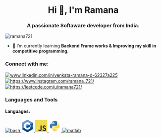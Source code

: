 <h1 align="center">Hi 👋, I'm Ramana</h1>
<h3 align="center">A passionate Softaware developer from India.</h3>

<p align="left"> <img src="https://komarev.com/ghpvc/?username=ramana721&label=Profile%20views&color=0e75b6&style=flat" alt="ramana721" /> </p>

- 🌱 I’m currently learning **Backend Frame works & Improving my skill in competitive programming.**

<h3 align="left">Connect with me:</h3>
<p align="left">
<a href="https://linkedin.com/in/www.linkedin.com/in/venkata-ramana-d-62327a225" target="blank"><img align="center" src="https://raw.githubusercontent.com/rahuldkjain/github-profile-readme-generator/master/src/images/icons/Social/linked-in-alt.svg" alt="www.linkedin.com/in/venkata-ramana-d-62327a225" height="30" width="40" /></a>
<a href="https://instagram.com/https://www.instagram.com/ramana_721/" target="blank"><img align="center" src="https://raw.githubusercontent.com/rahuldkjain/github-profile-readme-generator/master/src/images/icons/Social/instagram.svg" alt="https://www.instagram.com/ramana_721/" height="30" width="40" /></a>
<a href="https://www.leetcode.com/https://leetcode.com/u/ramana721/" target="blank"><img align="center" src="https://raw.githubusercontent.com/rahuldkjain/github-profile-readme-generator/master/src/images/icons/Social/leet-code.svg" alt="https://leetcode.com/u/ramana721/" height="30" width="40" /></a>
</p>

<h3 align="left">Languages and Tools</h3>
<!-- Languages -->
<h4 align="left">Languages:</h4>
<p align="left">
  <a href="https://www.gnu.org/software/bash/" target="_blank" rel="noreferrer">
    <img src="https://www.vectorlogo.zone/logos/gnu_bash/gnu_bash-icon.svg" alt="bash" width="40" height="40"/>
  </a>
  <a href="https://www.w3schools.com/cpp/" target="_blank" rel="noreferrer">
    <img src="https://raw.githubusercontent.com/devicons/devicon/master/icons/cplusplus/cplusplus-original.svg" alt="cplusplus" width="40" height="40"/>
  </a>
  <a href="https://developer.mozilla.org/en-US/docs/Web/JavaScript" target="_blank" rel="noreferrer">
    <img src="https://raw.githubusercontent.com/devicons/devicon/master/icons/javascript/javascript-original.svg" alt="javascript" width="40" height="40"/>
  </a>
  <a href="https://www.python.org" target="_blank" rel="noreferrer">
    <img src="https://raw.githubusercontent.com/devicons/devicon/master/icons/python/python-original.svg" alt="python" width="40" height="40"/>
  </a>
  <a href="https://www.mathworks.com/" target="_blank" rel="noreferrer">
    <img src="https://upload.wikimedia.org/wikipedia/commons/2/21/Matlab_Logo.png" alt="matlab" width="40" height="40"/>
  </a>
</p>

<!-- Frontend -
